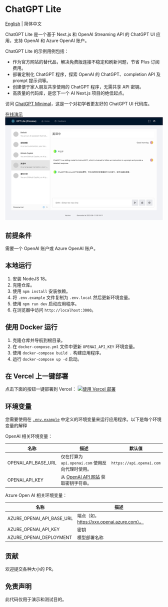 # ChatGPT Lite

[English](./README.md) | 简体中文

ChatGPT Lite 是一个基于 Next.js 和 OpenAI Streaming API 的 ChatGPT UI 应用，支持 OpenAI 和 Azure OpenAI 账户。

ChatGPT Lite 的示例用例包括：

- 作为官方网站的替代品，解决免费版连接不稳定和刷新问题，节省 Plus 订阅费用。
- 部署定制化 ChatGPT 程序，探索 OpenAI 的 ChatGPT、completion API 及 prompt 提示词等。
- 创建便于家人朋友共享使用的 ChatGPT 程序，无需共享 API 密钥。
- 高质量的代码库，是您下一个 AI Next.js 项目的绝佳起点。

访问 [ChatGPT Minimal](https://github.com/blrchen/chatgpt-minimal)，这是一个对初学者更友好的 ChatGPT UI 代码库。

[在线演示](https://gptlite.vercel.app)
![演示](./docs/images/demo.zh-CN.jpg)

## 前提条件

需要一个 OpenAI 账户或 Azure OpenAI 账户。

## 本地运行

1. 安装 NodeJS 18。
2. 克隆仓库。
3. 使用 `npm install` 安装依赖。
4. 将 `.env.example` 文件复制为 `.env.local` 然后更新环境变量。
5. 使用 `npm run dev` 启动应用程序。
6. 在浏览器中访问 `http://localhost:3000`。

## 使用 Docker 运行

1. 克隆仓库并导航到根目录。
2. 在 `docker-compose.yml` 文件中更新 `OPENAI_API_KEY` 环境变量。
3. 使用 `docker-compose build .` 构建应用程序。
4. 运行 `docker-compose up -d` 启动。

## 在 Vercel 上一键部署

点击下面的按钮一键部署到 Vercel：
[![使用 Vercel 部署](https://vercel.com/button)](https://vercel.com/new/clone?repository-url=https%3A%2F%2Fgithub.com%2Fblrchen%2Fchatgpt-lite&project-name=chatgpt-lite&framework=nextjs&repository-name=chatgpt-lite)

## 环境变量

您需要使用在 [`.env.example`](.env.example) 中定义的环境变量来运行应用程序。以下是每个环境变量的解释

OpenAI 相关环境变量：

| 名称                | 描述                                                                                | 默认值                   |
| ------------------- | ----------------------------------------------------------------------------------- | ------------------------ |
| OPENAI_API_BASE_URL | 仅在打算为 `api.openai.com` 使用反向代理时使用。                                    | `https://api.openai.com` |
| OPENAI_API_KEY      | 从 [OpenAI API 网站](https://platform.openai.com/account/api-keys) 获取密钥字符串。 |

Azure Open AI 相关环境变量：

| 名称                      | 描述                                       |
| ------------------------- | ------------------------------------------ |
| AZURE_OPENAI_API_BASE_URL | 端点（如，https://xxx.openai.azure.com）。 |
| AZURE_OPENAI_API_KEY      | 密钥                                       |
| AZURE_OPENAI_DEPLOYMENT   | 模型部署名称                               |

## 贡献

欢迎提交各种大小的 PR。

## 免责声明

此代码仅用于演示和测试目的。
